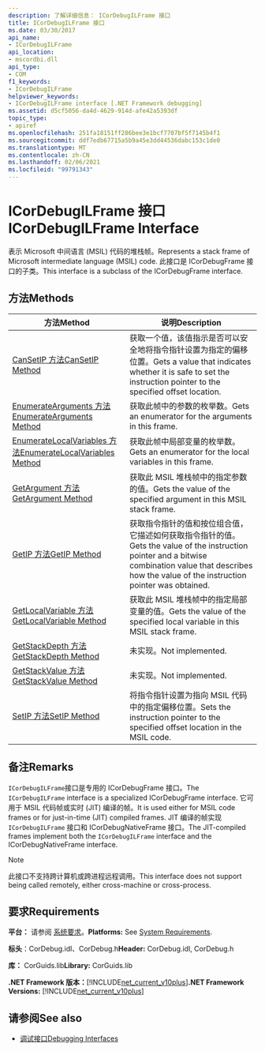 ```yaml
---
description: 了解详细信息： ICorDebugILFrame 接口
title: ICorDebugILFrame 接口
ms.date: 03/30/2017
api_name:
- ICorDebugILFrame
api_location:
- mscordbi.dll
api_type:
- COM
f1_keywords:
- ICorDebugILFrame
helpviewer_keywords:
- ICorDebugILFrame interface [.NET Framework debugging]
ms.assetid: d5cf5056-da4d-4629-914d-afe42a5393df
topic_type:
- apiref
ms.openlocfilehash: 251fa18151ff286bee3e1bcf7707bf5f7145b4f1
ms.sourcegitcommit: ddf7edb67715a5b9a45e3dd44536dabc153c1de0
ms.translationtype: MT
ms.contentlocale: zh-CN
ms.lasthandoff: 02/06/2021
ms.locfileid: "99791343"
---
```

# <a name="icordebugilframe-interface"></a><span data-ttu-id="66b16-103">ICorDebugILFrame 接口</span><span class="sxs-lookup"><span data-stu-id="66b16-103">ICorDebugILFrame Interface</span></span>

<span data-ttu-id="66b16-104">表示 Microsoft 中间语言 (MSIL) 代码的堆栈帧。</span><span class="sxs-lookup"><span data-stu-id="66b16-104">Represents a stack frame of Microsoft intermediate language (MSIL) code.</span></span> <span data-ttu-id="66b16-105">此接口是 ICorDebugFrame 接口的子类。</span><span class="sxs-lookup"><span data-stu-id="66b16-105">This interface is a subclass of the ICorDebugFrame interface.</span></span>  
  
## <a name="methods"></a><span data-ttu-id="66b16-106">方法</span><span class="sxs-lookup"><span data-stu-id="66b16-106">Methods</span></span>  
  
|<span data-ttu-id="66b16-107">方法</span><span class="sxs-lookup"><span data-stu-id="66b16-107">Method</span></span>|<span data-ttu-id="66b16-108">说明</span><span class="sxs-lookup"><span data-stu-id="66b16-108">Description</span></span>|  
|------------|-----------------|  
|[<span data-ttu-id="66b16-109">CanSetIP 方法</span><span class="sxs-lookup"><span data-stu-id="66b16-109">CanSetIP Method</span></span>](icordebugilframe-cansetip-method.md)|<span data-ttu-id="66b16-110">获取一个值，该值指示是否可以安全地将指令指针设置为指定的偏移位置。</span><span class="sxs-lookup"><span data-stu-id="66b16-110">Gets a value that indicates whether it is safe to set the instruction pointer to the specified offset location.</span></span>|  
|[<span data-ttu-id="66b16-111">EnumerateArguments 方法</span><span class="sxs-lookup"><span data-stu-id="66b16-111">EnumerateArguments Method</span></span>](icordebugilframe-enumeratearguments-method.md)|<span data-ttu-id="66b16-112">获取此帧中的参数的枚举数。</span><span class="sxs-lookup"><span data-stu-id="66b16-112">Gets an enumerator for the arguments in this frame.</span></span>|  
|[<span data-ttu-id="66b16-113">EnumerateLocalVariables 方法</span><span class="sxs-lookup"><span data-stu-id="66b16-113">EnumerateLocalVariables Method</span></span>](icordebugilframe-enumeratelocalvariables-method.md)|<span data-ttu-id="66b16-114">获取此帧中局部变量的枚举数。</span><span class="sxs-lookup"><span data-stu-id="66b16-114">Gets an enumerator for the local variables in this frame.</span></span>|  
|[<span data-ttu-id="66b16-115">GetArgument 方法</span><span class="sxs-lookup"><span data-stu-id="66b16-115">GetArgument Method</span></span>](icordebugilframe-getargument-method.md)|<span data-ttu-id="66b16-116">获取此 MSIL 堆栈帧中的指定参数的值。</span><span class="sxs-lookup"><span data-stu-id="66b16-116">Gets the value of the specified argument in this MSIL stack frame.</span></span>|  
|[<span data-ttu-id="66b16-117">GetIP 方法</span><span class="sxs-lookup"><span data-stu-id="66b16-117">GetIP Method</span></span>](icordebugilframe-getip-method.md)|<span data-ttu-id="66b16-118">获取指令指针的值和按位组合值，它描述如何获取指令指针的值。</span><span class="sxs-lookup"><span data-stu-id="66b16-118">Gets the value of the instruction pointer and a bitwise combination value that describes how the value of the instruction pointer was obtained.</span></span>|  
|[<span data-ttu-id="66b16-119">GetLocalVariable 方法</span><span class="sxs-lookup"><span data-stu-id="66b16-119">GetLocalVariable Method</span></span>](icordebugilframe-getlocalvariable-method.md)|<span data-ttu-id="66b16-120">获取此 MSIL 堆栈帧中的指定局部变量的值。</span><span class="sxs-lookup"><span data-stu-id="66b16-120">Gets the value of the specified local variable in this MSIL stack frame.</span></span>|  
|[<span data-ttu-id="66b16-121">GetStackDepth 方法</span><span class="sxs-lookup"><span data-stu-id="66b16-121">GetStackDepth Method</span></span>](icordebugilframe-getstackdepth-method.md)|<span data-ttu-id="66b16-122">未实现。</span><span class="sxs-lookup"><span data-stu-id="66b16-122">Not implemented.</span></span>|  
|[<span data-ttu-id="66b16-123">GetStackValue 方法</span><span class="sxs-lookup"><span data-stu-id="66b16-123">GetStackValue Method</span></span>](icordebugilframe-getstackvalue-method.md)|<span data-ttu-id="66b16-124">未实现。</span><span class="sxs-lookup"><span data-stu-id="66b16-124">Not implemented.</span></span>|  
|[<span data-ttu-id="66b16-125">SetIP 方法</span><span class="sxs-lookup"><span data-stu-id="66b16-125">SetIP Method</span></span>](icordebugilframe-setip-method.md)|<span data-ttu-id="66b16-126">将指令指针设置为指向 MSIL 代码中的指定偏移位置。</span><span class="sxs-lookup"><span data-stu-id="66b16-126">Sets the instruction pointer to the specified offset location in the MSIL code.</span></span>|  
  
## <a name="remarks"></a><span data-ttu-id="66b16-127">备注</span><span class="sxs-lookup"><span data-stu-id="66b16-127">Remarks</span></span>  

 <span data-ttu-id="66b16-128">`ICorDebugILFrame`接口是专用的 ICorDebugFrame 接口。</span><span class="sxs-lookup"><span data-stu-id="66b16-128">The `ICorDebugILFrame` interface is a specialized ICorDebugFrame interface.</span></span> <span data-ttu-id="66b16-129">它可用于 MSIL 代码帧或实时 (JIT) 编译的帧。</span><span class="sxs-lookup"><span data-stu-id="66b16-129">It is used either for MSIL code frames or for just-in-time (JIT) compiled frames.</span></span> <span data-ttu-id="66b16-130">JIT 编译的帧实现 `ICorDebugILFrame` 接口和 ICorDebugNativeFrame 接口。</span><span class="sxs-lookup"><span data-stu-id="66b16-130">The JIT-compiled frames implement both the `ICorDebugILFrame` interface and the ICorDebugNativeFrame interface.</span></span>  
  
> [!NOTE]
> <span data-ttu-id="66b16-131">此接口不支持跨计算机或跨进程远程调用。</span><span class="sxs-lookup"><span data-stu-id="66b16-131">This interface does not support being called remotely, either cross-machine or cross-process.</span></span>  
  
## <a name="requirements"></a><span data-ttu-id="66b16-132">要求</span><span class="sxs-lookup"><span data-stu-id="66b16-132">Requirements</span></span>  

 <span data-ttu-id="66b16-133">**平台：** 请参阅 [系统要求](../../get-started/system-requirements.md)。</span><span class="sxs-lookup"><span data-stu-id="66b16-133">**Platforms:** See [System Requirements](../../get-started/system-requirements.md).</span></span>  
  
 <span data-ttu-id="66b16-134">**标头**：CorDebug.idl、CorDebug.h</span><span class="sxs-lookup"><span data-stu-id="66b16-134">**Header:** CorDebug.idl, CorDebug.h</span></span>  
  
 <span data-ttu-id="66b16-135">**库：** CorGuids.lib</span><span class="sxs-lookup"><span data-stu-id="66b16-135">**Library:** CorGuids.lib</span></span>  
  
 <span data-ttu-id="66b16-136">**.NET Framework 版本：**[!INCLUDE[net_current_v10plus](../../../../includes/net-current-v10plus-md.md)]</span><span class="sxs-lookup"><span data-stu-id="66b16-136">**.NET Framework Versions:** [!INCLUDE[net_current_v10plus](../../../../includes/net-current-v10plus-md.md)]</span></span>  
  
## <a name="see-also"></a><span data-ttu-id="66b16-137">请参阅</span><span class="sxs-lookup"><span data-stu-id="66b16-137">See also</span></span>

- [<span data-ttu-id="66b16-138">调试接口</span><span class="sxs-lookup"><span data-stu-id="66b16-138">Debugging Interfaces</span></span>](debugging-interfaces.md)
